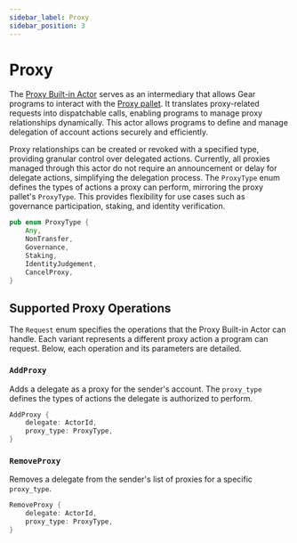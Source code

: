 ```yaml
---
sidebar_label: Proxy
sidebar_position: 3
---
```


# Proxy

The [Proxy Built-in Actor](https://github.com/gear-tech/gear/blob/master/pallets/gear-builtin/src/proxy.rs) serves as an intermediary that allows Gear programs to interact with the [Proxy pallet](https://paritytech.github.io/polkadot-sdk/master/pallet_proxy/index.html). It translates proxy-related requests into dispatchable calls, enabling programs to manage proxy relationships dynamically. This actor allows programs to define and manage delegation of account actions securely and efficiently.

Proxy relationships can be created or revoked with a specified type, providing granular control over delegated actions. Currently, all proxies managed through this actor do not require an announcement or delay for delegate actions, simplifying the delegation process. The `ProxyType` enum defines the types of actions a proxy can perform, mirroring the proxy pallet's `ProxyType`. This provides flexibility for use cases such as governance participation, staking, and identity verification.

```rust
pub enum ProxyType {
    Any,
    NonTransfer,
    Governance,
    Staking,
    IdentityJudgement,
    CancelProxy,
}
```

## Supported Proxy Operations

The `Request` enum specifies the operations that the Proxy Built-in Actor can handle. Each variant represents a different proxy action a program can request. Below, each operation and its parameters are detailed.

### `AddProxy`

Adds a delegate as a proxy for the sender's account. The `proxy_type` defines the types of actions the delegate is authorized to perform.

```rust
AddProxy {
    delegate: ActorId,
    proxy_type: ProxyType,
}
```

### `RemoveProxy`

Removes a delegate from the sender's list of proxies for a specific `proxy_type`.

```rust
RemoveProxy {
    delegate: ActorId,
    proxy_type: ProxyType,
}
```